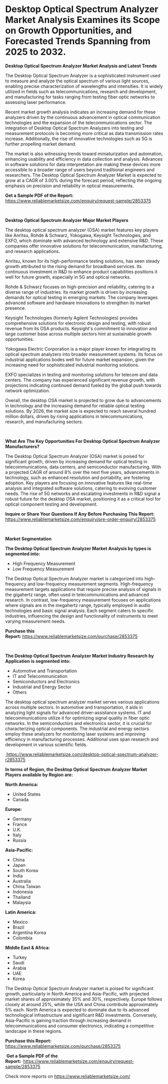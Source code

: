<p><h1>Desktop Optical Spectrum Analyzer Market Analysis Examines its Scope on Growth Opportunities, and Forecasted Trends Spanning from 2025 to 2032.</h1></p><p><strong>Desktop Optical Spectrum Analyzer Market Analysis and Latest Trends</strong></p>
<p><p>The Desktop Optical Spectrum Analyzer is a sophisticated instrument used to measure and analyze the optical spectrum of various light sources, enabling precise characterization of wavelengths and intensities. It is widely utilized in fields such as telecommunications, research and development, and manufacturing for tasks ranging from testing fiber optic networks to assessing laser performance. </p><p>Recent market growth analysis indicates an increasing demand for these analyzers driven by the continuous advancement in optical communication technologies and the expansion of the telecommunications sector. The integration of Desktop Optical Spectrum Analyzers into testing and measurement protocols is becoming more critical as data transmission rates increase. Additionally, the rise of innovative technologies such as 5G is further propelling market demand.</p><p>The market is also witnessing trends toward miniaturization and automation, enhancing usability and efficiency in data collection and analysis. Advances in software solutions for data interpretation are making these devices more accessible to a broader range of users beyond traditional engineers and researchers. The Desktop Optical Spectrum Analyzer Market is expected to grow at a CAGR of 3.00% during the forecast period, reflecting the ongoing emphasis on precision and reliability in optical measurements.</p></p>
<p><strong>Get a Sample PDF of the Report:&nbsp;</strong> <a href="https://www.reliablemarketsize.com/enquiry/request-sample/2853375?utm_campaign=2479&utm_medium=2&utm_source=Github&utm_content=ia&utm_term=11032025&utm_id=desktop-optical-spectrum-analyzer">https://www.reliablemarketsize.com/enquiry/request-sample/2853375</a></p>
<p>&nbsp;</p>
<p><strong>Desktop Optical Spectrum Analyzer Major Market Players</strong></p>
<p><p>The desktop optical spectrum analyzer (OSA) market features key players like Anritsu, Rohde & Schwarz, Yokogawa, Keysight Technologies, and EXFO, which dominate with advanced technology and extensive R&D. These companies offer innovative solutions for telecommunication, manufacturing, and research applications.</p><p>Anritsu, known for its high-performance testing solutions, has seen steady growth attributed to the rising demand for broadband services. Its continuous investment in R&D to enhance product capabilities positions it well for future growth, especially in 5G and optical networks.</p><p>Rohde & Schwarz focuses on high-precision and reliability, catering to a diverse range of industries. Its market growth is driven by increasing demands for optical testing in emerging markets. The company leverages advanced software and hardware innovations to strengthen its market presence.</p><p>Keysight Technologies (formerly Agilent Technologies) provides comprehensive solutions for electronic design and testing, with robust revenue from its OSA products. Keysight's commitment to innovation and large customer base across multiple sectors hint at sustainable growth opportunities.</p><p>Yokogawa Electric Corporation is a major player known for integrating its optical spectrum analyzers into broader measurement systems. Its focus on industrial applications bodes well for future market expansion, given the increasing need for sophisticated industrial monitoring solutions.</p><p>EXFO specializes in testing and monitoring solutions for telecom and data centers. The company has experienced significant revenue growth, with projections indicating continued demand fueled by the global push towards network optimization.</p><p>Overall, the desktop OSA market is projected to grow due to advancements in technology and the increasing demand for reliable optical testing solutions. By 2026, the market size is expected to reach several hundred million dollars, driven by rising applications in telecommunications, research, and manufacturing sectors.</p></p>
<p>&nbsp;</p>
<p><strong>What Are The Key Opportunities For Desktop Optical Spectrum Analyzer Manufacturers?</strong></p>
<p><p>The Desktop Optical Spectrum Analyzer (OSA) market is poised for significant growth, driven by increasing demand for optical testing in telecommunications, data centers, and semiconductor manufacturing. With a projected CAGR of around 8% over the next five years, advancements in technology, such as enhanced resolution and portability, are fostering adoption. Key players are focusing on innovative features like real-time analysis and integrated software solutions, catering to evolving customer needs. The rise of 5G networks and escalating investments in R&D signal a robust future for the desktop OSA market, positioning it as a critical tool for optical component testing and development.</p></p>
<p><strong>Inquire or Share Your Questions If Any Before Purchasing This Report:</strong> <a href="https://www.reliablemarketsize.com/enquiry/pre-order-enquiry/2853375?utm_campaign=2479&utm_medium=2&utm_source=Github&utm_content=ia&utm_term=11032025&utm_id=desktop-optical-spectrum-analyzer">https://www.reliablemarketsize.com/enquiry/pre-order-enquiry/2853375</a></p>
<p>&nbsp;</p>
<p><strong>Market Segmentation</strong></p>
<p><strong>The Desktop Optical Spectrum Analyzer Market Analysis by types is segmented into:</strong></p>
<p><ul><li>High Frequency Measurement</li><li>Low Frequency Measurement</li></ul></p>
<p><p>The Desktop Optical Spectrum Analyzer market is categorized into high-frequency and low-frequency measurement segments. High-frequency measurement targets applications that require precise analysis of signals in the gigahertz range, often used in telecommunications and advanced research. In contrast, low-frequency measurement focuses on applications where signals are in the megahertz range, typically employed in audio technologies and basic signal analysis. Each segment caters to specific industries, influencing the design and functionality of instruments to meet varying measurement needs.</p></p>
<p><strong>Purchase this Report:&nbsp;</strong><a href="https://www.reliablemarketsize.com/purchase/2853375?utm_campaign=2479&utm_medium=2&utm_source=Github&utm_content=ia&utm_term=11032025&utm_id=desktop-optical-spectrum-analyzer">https://www.reliablemarketsize.com/purchase/2853375</a></p>
<p>&nbsp;</p>
<p><strong>The Desktop Optical Spectrum Analyzer Market Industry Research by Application is segmented into:</strong></p>
<p><ul><li>Automotive and Transportation</li><li>IT and Telecommunication</li><li>Semiconductors and Electronics</li><li>Industrial and Energy Sector</li><li>Others</li></ul></p>
<p><p>The desktop optical spectrum analyzer market serves various applications across multiple sectors. In automotive and transportation, it aids in analyzing light signals for advanced driver-assistance systems. IT and telecommunications utilize it for optimizing signal quality in fiber optic networks. In the semiconductors and electronics sector, it is crucial for characterizing optical components. The industrial and energy sectors employ these analyzers for monitoring laser systems and improving efficiency in manufacturing processes. Additional uses span research and development in various scientific fields.</p></p>
<p><a href="https://www.reliablemarketsize.com/desktop-optical-spectrum-analyzer-r2853375?utm_campaign=2479&utm_medium=2&utm_source=Github&utm_content=ia&utm_term=11032025&utm_id=desktop-optical-spectrum-analyzer">&nbsp;https://www.reliablemarketsize.com/desktop-optical-spectrum-analyzer-r2853375</a></p>
<p><strong>In terms of Region, the Desktop Optical Spectrum Analyzer Market Players available by Region are:</strong></p>
<p>
    <p> <strong> North America: </strong>
        <ul>
            <li>United States</li>
            <li>Canada</li>
        </ul>
        </p> 
    <p> <strong> Europe: </strong>
        <ul>
            <li>Germany</li>
            <li>France</li>
            <li>U.K.</li>
            <li>Italy</li>
            <li>Russia</li>
        </ul>
        </p> 
    <p> <strong> Asia-Pacific: </strong>
        <ul>
            <li>China</li>
            <li>Japan</li>
            <li>South Korea</li>
            <li>India</li>
            <li>Australia</li>
            <li>China Taiwan</li>
            <li>Indonesia</li>
            <li>Thailand</li>
            <li>Malaysia</li>
        </ul>
        </p> 
    <p> <strong> Latin America: </strong>
        <ul>
            <li>Mexico</li>
            <li>Brazil</li>
            <li>Argentina Korea</li>
            <li>Colombia</li>
        </ul>
        </p> 
    <p> <strong> Middle East & Africa: </strong>
        <ul>
            <li>Turkey</li>
            <li>Saudi</li>
            <li>Arabia</li>
            <li>UAE</li>
            <li>Korea</li>
        </ul>
    </p>
    </p>
<p><p>The Desktop Optical Spectrum Analyzer market is poised for significant growth, particularly in North America and Asia-Pacific, with projected market shares of approximately 35% and 30%, respectively. Europe follows closely at around 25%, while the USA and China contribute approximately 5% each. North America is expected to dominate due to its advanced technological infrastructure and significant R&D investments. Conversely, Asia-Pacific is gaining traction through increasing demand in telecommunications and consumer electronics, indicating a competitive landscape in these regions.</p></p>
<p><strong>Purchase this Report: </strong><a href="https://www.reliablemarketsize.com/purchase/2853375?utm_campaign=2479&utm_medium=2&utm_source=Github&utm_content=ia&utm_term=11032025&utm_id=desktop-optical-spectrum-analyzer">https://www.reliablemarketsize.com/purchase/2853375</a></p>
<p>&nbsp;<strong>Get a Sample PDF of the Report:&nbsp;&nbsp;</strong><a href="https://www.reliablemarketsize.com/enquiry/request-sample/2853375?utm_campaign=2479&utm_medium=2&utm_source=Github&utm_content=ia&utm_term=11032025&utm_id=desktop-optical-spectrum-analyzer">https://www.reliablemarketsize.com/enquiry/request-sample/2853375</a></p>
<p><strong></strong></p>
<p>Check more reports on <a href="https://www.reliablemarketsize.com/?utm_campaign=2479&utm_medium=2&utm_source=Github&utm_content=ia&utm_term=11032025&utm_id=desktop-optical-spectrum-analyzer">https://www.reliablemarketsize.com/</a></p>